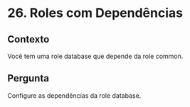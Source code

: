 # 26. Roles com Dependências

## Contexto
Você tem uma role database que depende da role common.

## Pergunta
Configure as dependências da role database.
